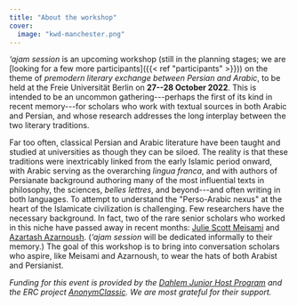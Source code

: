 ```yaml
---
title: "About the workshop"
cover:
  image: "kwd-manchester.png"
---
```


_‘ajam session_ is an upcoming workshop (still in the planning stages; we are
[looking for a few more participants]({{< ref "participants" >}})) on the theme
of _premodern literary exchange between Persian and Arabic_, to be held at the
Freie Universität Berlin on **27--28 October 2022**. This is intended to be an
uncommon gathering---perhaps the first of its kind in recent memory---for
scholars who work with textual sources in both Arabic and Persian, and whose
research addresses the long interplay between the two literary traditions.

Far too often, classical Persian and Arabic literature have been taught and
studied at universities as though they can be siloed. The reality is that these
traditions were inextricably linked from the early Islamic period onward, with
Arabic serving as the overarching _lingua franca_, and with authors of
Persianate background authoring many of the most influential texts in
philosophy, the sciences, _belles lettres_, and beyond---and often writing in
both languages. To attempt to understand the "Perso-Arabic nexus" at the heart
of the Islamicate civilization is challenging. Few researchers have the
necessary background. In fact, two of the rare senior scholars who worked in
this niche have passed away in recent months:
[Julie Scott Meisami](https://www.wolfson.ox.ac.uk/news/passing-announced-wolfson-fellow)
and
[Azartash Azarnoush](https://www.tehrantimes.com/news/465777/Azartash-Azarnush-member-of-Center-for-Great-Islamic-Encyclopedia).
(_‘ajam session_ will be dedicated informally to their memory.) The goal of this
workshop is to bring into conversation scholars who aspire, like Meisami and
Azarnoush, to wear the hats of both Arabist and Persianist.

_Funding for this event is provided by the
[Dahlem Junior Host Program](https://www.fu-berlin.de/en/sites/dhc/nachwuchs/djhp/)
and the ERC project
[AnonymClassic](https://www.geschkult.fu-berlin.de/en/e/kalila-wa-dimna/). We
are most grateful for their support._
